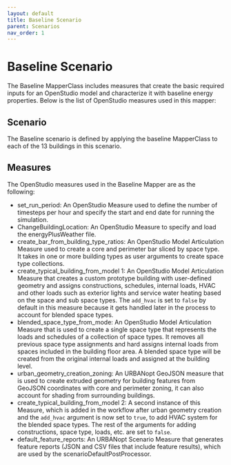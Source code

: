 ```yaml
---
layout: default
title: Baseline Scenario
parent: Scenarios
nav_order: 1
---
```

# Baseline Scenario

The Baseline MapperClass includes measures that create the basic required inputs for an OpenStudio model and characterize it with baseline energy properties. Below is the list of OpenStudio measures used in this mapper: 

## Scenario
The Baseline scenario is defined by applying the baseline MapperClass to each of the 13 buildings in this scenario.

## Measures
The OpenStudio measures used in the Baseline Mapper are as the following: 

- set_run_period: An OpenStudio Measure used to define the number of timesteps per hour and specify the start and end date for running the simulation.
- ChangeBuildingLocation: An OpenStudio Measure to specify and load the energyPlusWeather file.
- create_bar_from_building_type_ratios: An OpenStudio Model Articulation Measure used to create a core and perimeter bar sliced by space type. It takes in one or more building types as user arguments to create space type collections.
- create_typical_building_from_model 1: An OpenStudio Model Articulation Measure that creates a custom prototype building with user-defined geometry and assigns constructions, schedules, internal loads, HVAC and other loads such as exterior lights and service water heating based on the space and sub space types. The `add_hvac` is set to `false` by default in this measure because it gets handled later in the process to account for blended space types.
- blended_space_type_from_mode: An OpenStudio Model Articulation Measure that is used to create a single space type that represents the loads and schedules of a collection of space types. It removes all previous space type assignments and hard assigns internal loads from spaces included in the building floor area. A blended space type will be created from the original internal loads and assigned at the building level.
- urban_geometry_creation_zoning: An URBANopt GeoJSON measure that is used to create extruded geometry for building features from
  GeoJSON coordinates with core and perimeter zoning, it can also account for shading from
  surrounding buildings.
- create_typical_building_from_model 2: A second instance of this Measure, which is added in the workflow after urban geometry creation and the `add_hvac` argument is now set to `true`, to add HVAC system for the blended space types. The rest of the arguments for adding constructions, space type, loads, etc. are set to `false`.
- default_feature_reports: An URBANopt Scenario Measure that generates feature reports (JSON and CSV files that include feature results), which are used by the scenarioDefaultPostProcessor.